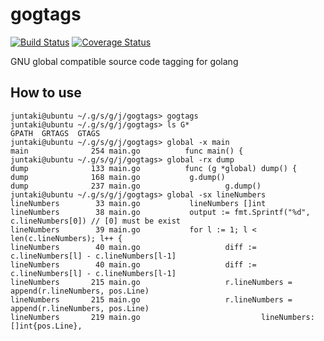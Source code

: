 # gogtags

[![Build Status](https://travis-ci.org/juntaki/gogtags.svg?branch=master)](https://travis-ci.org/juntaki/gogtags)
[![Coverage Status](https://coveralls.io/repos/github/juntaki/gogtags/badge.svg?branch=master)](https://coveralls.io/github/juntaki/gogtags?branch=master)

GNU global compatible source code tagging for golang

## How to use

~~~
juntaki@ubuntu ~/.g/s/g/j/gogtags> gogtags
juntaki@ubuntu ~/.g/s/g/j/gogtags> ls G*
GPATH  GRTAGS  GTAGS
juntaki@ubuntu ~/.g/s/g/j/gogtags> global -x main
main              254 main.go          func main() {
juntaki@ubuntu ~/.g/s/g/j/gogtags> global -rx dump
dump              133 main.go          func (g *global) dump() {
dump              168 main.go           g.dump()
dump              237 main.go                   g.dump()
juntaki@ubuntu ~/.g/s/g/j/gogtags> global -sx lineNumbers
lineNumbers        33 main.go           lineNumbers []int
lineNumbers        38 main.go           output := fmt.Sprintf("%d", c.lineNumbers[0]) // [0] must be exist
lineNumbers        39 main.go           for l := 1; l < len(c.lineNumbers); l++ {
lineNumbers        40 main.go                   diff := c.lineNumbers[l] - c.lineNumbers[l-1]
lineNumbers        40 main.go                   diff := c.lineNumbers[l] - c.lineNumbers[l-1]
lineNumbers       215 main.go                   r.lineNumbers = append(r.lineNumbers, pos.Line)
lineNumbers       215 main.go                   r.lineNumbers = append(r.lineNumbers, pos.Line)
lineNumbers       219 main.go                           lineNumbers: []int{pos.Line},
~~~

